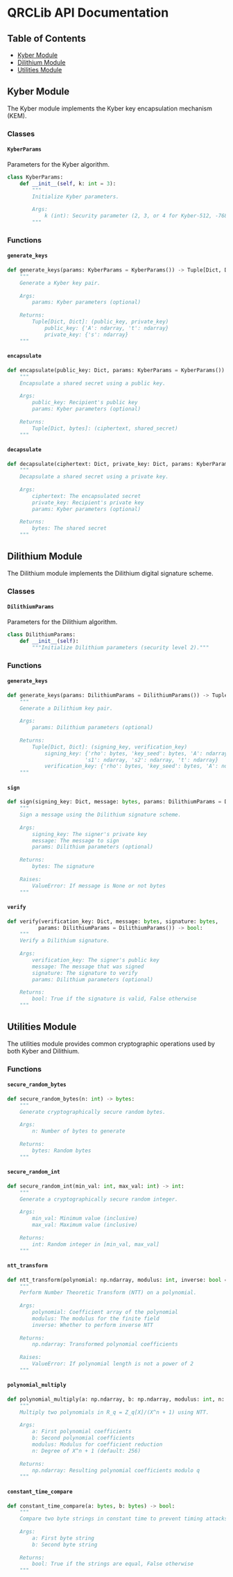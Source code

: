 # QRCLib API Documentation

## Table of Contents

- [Kyber Module](#kyber-module)
- [Dilithium Module](#dilithium-module)
- [Utilities Module](#utilities-module)

## Kyber Module

The Kyber module implements the Kyber key encapsulation mechanism (KEM).

### Classes

#### `KyberParams`

Parameters for the Kyber algorithm.

```python
class KyberParams:
    def __init__(self, k: int = 3):
        """
        Initialize Kyber parameters.
        
        Args:
            k (int): Security parameter (2, 3, or 4 for Kyber-512, -768, -1024)
        """
```

### Functions

#### `generate_keys`

```python
def generate_keys(params: KyberParams = KyberParams()) -> Tuple[Dict, Dict]:
    """
    Generate a Kyber key pair.
    
    Args:
        params: Kyber parameters (optional)
    
    Returns:
        Tuple[Dict, Dict]: (public_key, private_key)
            public_key: {'A': ndarray, 't': ndarray}
            private_key: {'s': ndarray}
    """
```

#### `encapsulate`

```python
def encapsulate(public_key: Dict, params: KyberParams = KyberParams()) -> Tuple[Dict, bytes]:
    """
    Encapsulate a shared secret using a public key.
    
    Args:
        public_key: Recipient's public key
        params: Kyber parameters (optional)
    
    Returns:
        Tuple[Dict, bytes]: (ciphertext, shared_secret)
    """
```

#### `decapsulate`

```python
def decapsulate(ciphertext: Dict, private_key: Dict, params: KyberParams = KyberParams()) -> bytes:
    """
    Decapsulate a shared secret using a private key.
    
    Args:
        ciphertext: The encapsulated secret
        private_key: Recipient's private key
        params: Kyber parameters (optional)
    
    Returns:
        bytes: The shared secret
    """
```

## Dilithium Module

The Dilithium module implements the Dilithium digital signature scheme.

### Classes

#### `DilithiumParams`

Parameters for the Dilithium algorithm.

```python
class DilithiumParams:
    def __init__(self):
        """Initialize Dilithium parameters (security level 2)."""
```

### Functions

#### `generate_keys`

```python
def generate_keys(params: DilithiumParams = DilithiumParams()) -> Tuple[Dict, Dict]:
    """
    Generate a Dilithium key pair.
    
    Args:
        params: Dilithium parameters (optional)
    
    Returns:
        Tuple[Dict, Dict]: (signing_key, verification_key)
            signing_key: {'rho': bytes, 'key_seed': bytes, 'A': ndarray, 
                         's1': ndarray, 's2': ndarray, 't': ndarray}
            verification_key: {'rho': bytes, 'key_seed': bytes, 'A': ndarray, 't': ndarray}
    """
```

#### `sign`

```python
def sign(signing_key: Dict, message: bytes, params: DilithiumParams = DilithiumParams()) -> bytes:
    """
    Sign a message using the Dilithium signature scheme.
    
    Args:
        signing_key: The signer's private key
        message: The message to sign
        params: Dilithium parameters (optional)
    
    Returns:
        bytes: The signature
    
    Raises:
        ValueError: If message is None or not bytes
    """
```

#### `verify`

```python
def verify(verification_key: Dict, message: bytes, signature: bytes,
          params: DilithiumParams = DilithiumParams()) -> bool:
    """
    Verify a Dilithium signature.
    
    Args:
        verification_key: The signer's public key
        message: The message that was signed
        signature: The signature to verify
        params: Dilithium parameters (optional)
    
    Returns:
        bool: True if the signature is valid, False otherwise
    """
```

## Utilities Module

The utilities module provides common cryptographic operations used by both Kyber and Dilithium.

### Functions

#### `secure_random_bytes`

```python
def secure_random_bytes(n: int) -> bytes:
    """
    Generate cryptographically secure random bytes.
    
    Args:
        n: Number of bytes to generate
    
    Returns:
        bytes: Random bytes
    """
```

#### `secure_random_int`

```python
def secure_random_int(min_val: int, max_val: int) -> int:
    """
    Generate a cryptographically secure random integer.
    
    Args:
        min_val: Minimum value (inclusive)
        max_val: Maximum value (inclusive)
    
    Returns:
        int: Random integer in [min_val, max_val]
    """
```

#### `ntt_transform`

```python
def ntt_transform(polynomial: np.ndarray, modulus: int, inverse: bool = False) -> np.ndarray:
    """
    Perform Number Theoretic Transform (NTT) on a polynomial.
    
    Args:
        polynomial: Coefficient array of the polynomial
        modulus: The modulus for the finite field
        inverse: Whether to perform inverse NTT
    
    Returns:
        np.ndarray: Transformed polynomial coefficients
    
    Raises:
        ValueError: If polynomial length is not a power of 2
    """
```

#### `polynomial_multiply`

```python
def polynomial_multiply(a: np.ndarray, b: np.ndarray, modulus: int, n: int = 256) -> np.ndarray:
    """
    Multiply two polynomials in R_q = Z_q[X]/(X^n + 1) using NTT.
    
    Args:
        a: First polynomial coefficients
        b: Second polynomial coefficients
        modulus: Modulus for coefficient reduction
        n: Degree of X^n + 1 (default: 256)
    
    Returns:
        np.ndarray: Resulting polynomial coefficients modulo q
    """
```

#### `constant_time_compare`

```python
def constant_time_compare(a: bytes, b: bytes) -> bool:
    """
    Compare two byte strings in constant time to prevent timing attacks.
    
    Args:
        a: First byte string
        b: Second byte string
    
    Returns:
        bool: True if the strings are equal, False otherwise
    """
```
